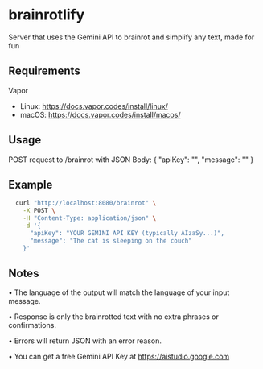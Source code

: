 # brainrotlify

Server that uses the Gemini API to brainrot and simplify any text, made for fun

## Requirements
Vapor
- Linux: https://docs.vapor.codes/install/linux/
- macOS: https://docs.vapor.codes/install/macos/

## Usage

  POST request to /brainrot with JSON Body:
  {
    "apiKey": "<Your Google Gemini API Key>",
    "message": "<Text you want brainrotted>"
  }


## Example
```bash
  curl "http://localhost:8080/brainrot" \
    -X POST \
    -H "Content-Type: application/json" \
    -d '{
      "apiKey": "YOUR GEMINI API KEY (typically AIzaSy...)",
      "message": "The cat is sleeping on the couch"
    }'
```

## Notes

  • The language of the output will match the language of your input message.
  
  • Response is only the brainrotted text with no extra phrases or confirmations.
  
  • Errors will return JSON with an error reason.

  • You can get a free Gemini API Key at https://aistudio.google.com
